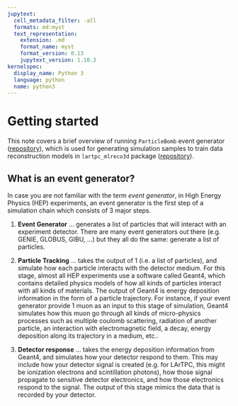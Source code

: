 ```yaml
---
jupytext:
  cell_metadata_filter: -all
  formats: md:myst
  text_representation:
    extension: .md
    format_name: myst
    format_version: 0.13
    jupytext_version: 1.10.3
kernelspec:
  display_name: Python 3
  language: python
  name: python3
---
```


# Getting started
This note covers a brief overview of running `ParticleBomb`  event generator ([repository](https://github.com/DeepLearnPhysics/EventGenerator)), which is used for generating simulation samples to train data reconstruction models in `lartpc_mlreco3d` package ([repository](https://github.com/DeepLearnPhysics/lartpc_mlreco3d)). 

## What is an event generator?

In case you are not familiar with the term _event generator_, in High Energy Physics (HEP) experiments, an event generator is the first step of a simulation chain which consists of 3 major steps.

1. **Event Generator** ... generates a list of particles that will interact with an experiment detector. There are many event generators out there (e.g. GENIE, GLOBUS, GIBU, ...) but they all do the same: generate a list of particles.
  
2. **Particle Tracking** ... takes the output of 1 (i.e. a list of particles), and simulate how each particle interacts with the detector medium. For this stage, almost all HEP experiments use a software called Geant4, which contains detailed physics models of how all kinds of particles interact with all kinds of materials. The output of Geant4 is energy deposition information in the form of a particle trajectory. For instance, if your event generator provide 1 muon as an input to this stage of simulation, Geant4 simulates how this muon go through all kinds of micro-physics processes such as multiple coulomb scattering, radiation of another particle, an interaction with electromagnetic field, a decay, energy deposition along its trajectory in a medium, etc.. 

3. **Detector response** ... takes the energy deposition information from Geant4, and simulates how your detector respond to them. This may include how your detector signal is created (e.g. for LArTPC, this might be ionization electrons and scintillation photons), how those signal propagate to sensitive detector electronics, and how those electronics respond to the signal. The output of this stage mimics the data that is recorded by your detector.
